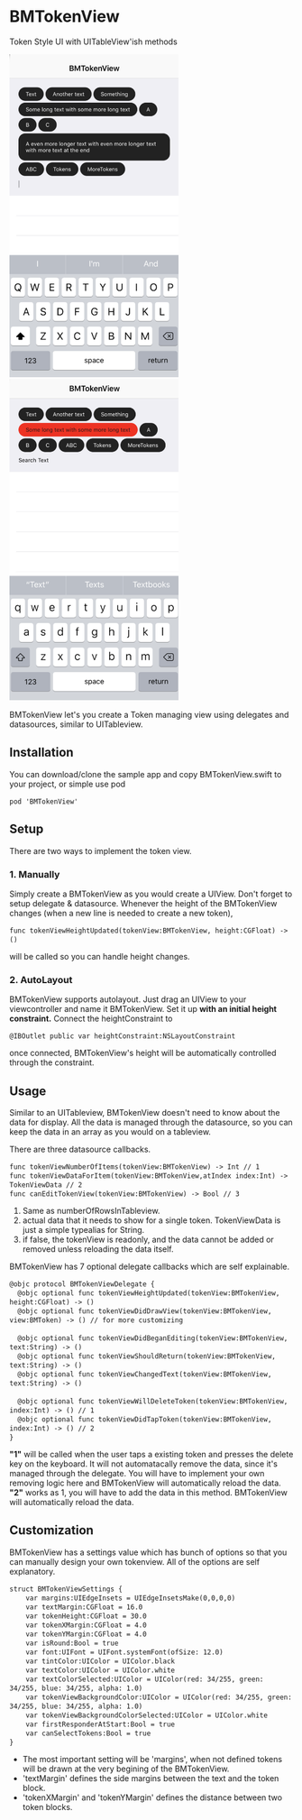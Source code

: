 # BMTokenView
Token Style UI with UITableView'ish methods

<img src="/BMTokenView/Screenshots/01.png" alt="drawing" width="300"/> <img src="/BMTokenView/Screenshots/02.png" alt="drawing" width="300"/>

BMTokenView let's you create a Token managing view using delegates and datasources, similar to UITableview.

## Installation

You can download/clone the sample app and copy BMTokenView.swift to your project, or simple use pod
```
pod 'BMTokenView'
```

## Setup

There are two ways to implement the token view. 

### 1. Manually
  Simply create a BMTokenView as you would create a UIView. Don't forget to setup delegate & datasource.
  Whenever the height of the BMTokenView changes (when a new line is needed to create a new token), 
  ```
  func tokenViewHeightUpdated(tokenView:BMTokenView, height:CGFloat) -> ()
  ```
  will be called so you can handle height changes.
  
### 2. AutoLayout
  BMTokenView supports autolayout. Just drag an UIView to your viewcontroller and name it BMTokenView. Set it up <b>with an initial height constraint.</b> Connect the heightConstraint to
  ```
  @IBOutlet public var heightConstraint:NSLayoutConstraint
  ```
  once connected, BMTokenView's height will be automatically controlled through the constraint.

## Usage

  Similar to an UITableview, BMTokenView doesn't need to know about the data for display. All the data is managed through the datasource, so you can keep the data in an array as you would on a tableview.
  
  There are three datasource callbacks.
  ```
  func tokenViewNumberOfItems(tokenView:BMTokenView) -> Int // 1
  func tokenViewDataForItem(tokenView:BMTokenView,atIndex index:Int) -> TokenViewData // 2
  func canEditTokenView(tokenView:BMTokenView) -> Bool // 3
  ```
  1) Same as numberOfRowsInTableview. 
  2) actual data that it needs to show for a single token. TokenViewData is just a simple typealias for String.
  3) if false, the tokenView is readonly, and the data cannot be added or removed unless reloading the data itself.
  
  
  BMTokenView has 7 optional delegate callbacks which are self explainable. 
  ```
  @objc protocol BMTokenViewDelegate {
    @objc optional func tokenViewHeightUpdated(tokenView:BMTokenView, height:CGFloat) -> ()
    @objc optional func tokenViewDidDrawView(tokenView:BMTokenView, view:BMToken) -> () // for more customizing
    
    @objc optional func tokenViewDidBeganEditing(tokenView:BMTokenView, text:String) -> ()
    @objc optional func tokenViewShouldReturn(tokenView:BMTokenView, text:String) -> ()
    @objc optional func tokenViewChangedText(tokenView:BMTokenView, text:String) -> ()
    
    @objc optional func tokenViewWillDeleteToken(tokenView:BMTokenView, index:Int) -> () // 1
    @objc optional func tokenViewDidTapToken(tokenView:BMTokenView, index:Int) -> () // 2
}
  ```
  <b>"1"</b> will be called when the user taps a existing token and presses the delete key on the keyboard. It will not automatacally remove the data, since it's managed through the delegate. You will have to implement your own removing logic here and BMTokenView will automatically reload the data.
  <b>"2"</b> works as 1, you will have to add the data in this method. BMTokenView will automatically reload the data.
  
## Customization

BMTokenView has a settings value which has bunch of options so that you can manually design your own tokenview. All of the options are self explanatory. 
```
struct BMTokenViewSettings {
    var margins:UIEdgeInsets = UIEdgeInsetsMake(0,0,0,0)
    var textMargin:CGFloat = 16.0
    var tokenHeight:CGFloat = 30.0
    var tokenXMargin:CGFloat = 4.0
    var tokenYMargin:CGFloat = 4.0
    var isRound:Bool = true
    var font:UIFont = UIFont.systemFont(ofSize: 12.0)
    var tintColor:UIColor = UIColor.black
    var textColor:UIColor = UIColor.white
    var textColorSelected:UIColor = UIColor(red: 34/255, green: 34/255, blue: 34/255, alpha: 1.0)
    var tokenViewBackgroundColor:UIColor = UIColor(red: 34/255, green: 34/255, blue: 34/255, alpha: 1.0)
    var tokenViewBackgroundColorSelected:UIColor = UIColor.white
    var firstResponderAtStart:Bool = true
    var canSelectTokens:Bool = true
}
```
- The most important setting will be 'margins', when not defined tokens will be drawn at the very begining of the BMTokenView. 
- 'textMargin' defines the side margins between the text and the token block.
- 'tokenXMargin' and 'tokenYMargin' defines the distance between two token blocks.
